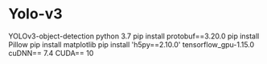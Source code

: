 # Yolo-v3
YOLOv3-object-detection
python 3.7
pip install protobuf==3.20.0
pip install Pillow
pip install matplotlib
pip install 'h5py==2.10.0'
tensorflow_gpu-1.15.0
cuDNN==	7.4
CUDA== 10
